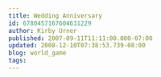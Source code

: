 ```yaml
---
title: Wedding Anniversary
id: 6780457167604631229
author: Kirby Urner
published: 2007-09-11T11:11:00.000-07:00
updated: 2008-12-10T07:38:53.739-08:00
blog: world_game
tags: 
---
```


